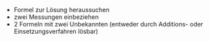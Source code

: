 - Formel zur Lösung heraussuchen
- zwei Messungen einbeziehen
- 2 Formeln mit zwei Unbekannten (entweder durch Additions- oder Einsetzungsverfahren lösbar)
